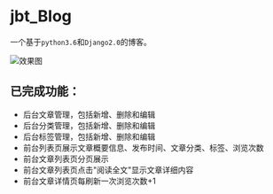 # jbt_Blog

一个基于`python3.6`和`Django2.0`的博客。   

![效果图](http://7xljc2.com1.z0.glb.clouddn.com/20180306221901.gif)
## 已完成功能：
- 后台文章管理，包括新增、删除和编辑
- 后台分类管理，包括新增、删除和编辑
- 后台标签管理，包括新增、删除和编辑
- 前台列表页展示文章概要信息、发布时间、文章分类、标签、浏览次数
- 前台文章列表页分页展示
- 前台文章列表页点击"阅读全文"显示文章详细内容
- 前台文章详情页每刷新一次浏览次数+1
